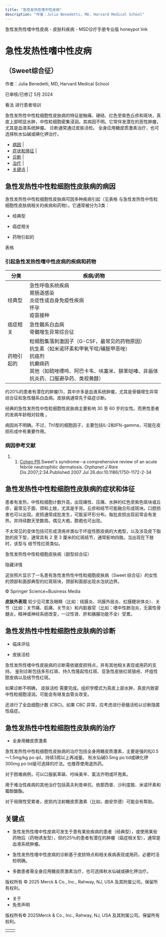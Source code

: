 ```yaml
---
title: "急性发热性嗜中性皮病"
description: "作者：Julia Benedetti, MD, Harvard Medical School"
---
```


﻿急性发热性嗜中性皮病 \- 皮肤科疾病 \- MSD诊疗手册专业版 honeypot link

# 急性发热性嗜中性皮病

## （Sweet综合征）

作者：Julia Benedetti, MD, Harvard Medical School

已审核/已修订 5月 2024

看法 进行患者培训

急性发热性中性粒细胞性皮肤病的特征是触痛、硬结、红色至紫色丘疹和斑块，真皮上部明显水肿，中性粒细胞密集浸润。其病因不明。它常伴发潜在的恶性肿瘤，尤其是血液系统肿瘤。 诊断通常通过皮肤活检。 全身应用糖皮质激素治疗，也可选择秋水仙碱或碘化钾治疗。

- [病因](#病因_v962579_zh) \|
- [症状和体征](#症状和体征_v962597_zh) \|
- [诊断](#诊断_v962601_zh) \|
- [治疗](#治疗_v962610_zh) \|
- [关键点](#关键点_v9126759_zh) \|

## 急性发热性中性粒细胞性皮肤病的病因

急性发热性中性粒细胞性皮肤病可因多种疾病引起（见表格 与急性发热性中性粒细胞性皮肤病相关的疾病和药物）。它通常被分为3类：

- 经典型

- 癌症相关

- 药物引起的


表格

### 引起急性发热性嗜中性皮病的疾病和药物

| 分类 | 疾病/药物 |
| --- | --- |
| 经典型 | 急性呼吸系统疾病<br>胃肠道感染<br>炎症性或自身免疫性疾病<br>怀孕<br>疫苗接种 |
| 癌症相关 | 急性髓系白血病<br>骨髓增生异常综合征 |
| 药物引起的 | 粒细胞集落刺激因子（G-CSF，最常见的药物原因）<br>抗生素（如米诺环素和甲氧苄啶/磺胺甲恶唑） <br>抗癌剂<br>抗癫痫药<br>其他（如硫唑嘌呤、阿巴卡韦、呋塞米、肼苯哒嗪、非甾体抗炎药、口服避孕药、类视黄醇） |

约20%的患者有潜在的肿瘤(1)，其中许多是血液系统肿瘤，尤其是骨髓增生异常综合征和急性髓系白血病。皮肤病通常先于癌症诊断。

经典的急性发热性中性粒细胞性皮肤病主要影响 30 至 60 岁的女性。而男性患者的发病年龄相对较晚 。

病因尚不明确。不过，Th1型的细胞因子，主要包括IL-2和IFN-gamma，可能在皮损形成中有重要作用。

### 病因参考文献

1. 1. [Cohen PR](https://www.ncbi.nlm.nih.gov/pmc/articles/PMC1963326/).Sweet's syndrome--a comprehensive review of an acute febrile neutrophilic dermatosis. _Orphanet J Rare Dis_.2007;2:34.Published 2007 Jul 26.doi:10.1186/1750-1172-2-34


## 急性发热性中性粒细胞性皮肤病的症状和体征

患者有发热，中性粒细胞计数升高，出现痛性、压痛、水肿的红色至紫色斑块或丘疹，最常见于面、颈和上肢，尤其是手背。丘疹和结节可能融合形成斑块。口腔损害也可以出现。皮损通常成批发生，可能呈环形分布。每批皮损出现前常会有发热，并持续数天至数周。偶见大疱，脓疱也可出现。

不太常见的变体包括可形成溃疡并类似于坏疽性脓皮病的大疱型，以及涉及皮下脂肪的皮下型，通常具有 2 至 3 厘米的红斑结节，通常影响四肢。当出现在下肢时，该型与 结节性红斑类似。

急性发热性中性粒细胞皮肤病（甜型综合征）



隐藏详情

这张照片显示了一名患有急性发热性中性粒细胞皮肤病（Sweet 综合征）的女性的颈部和面部典型的红斑斑块，颈部和面部出现水泡状边界。

© Springer Science+Business Media

**皮肤外表现** 较少见可累及眼睛（比如：结膜炎、巩膜外层炎、虹膜睫状体炎）、关节（比如：关节痛、肌痛、关节炎）和内脏器官（比如：嗜中性肺泡炎，无菌性骨髓炎，精神或神经系统改变，一过性肾、肝和胰腺功能不全）受累。

## 急性发热性中性粒细胞性皮肤病的诊断

- 临床评估

- 皮肤活检


急性发热性嗜中性皮肤病的诊断需依据皮损特点，并有其他相关表现或用药的支持。 鉴别诊断包括多形红斑、持久性隆起性红斑、亚急性皮肤红斑狼疮、坏疽性脓皮病以及结节性红斑。

如果诊断不明确， 皮肤活检 需要完成。组织学模式为真皮上部水肿，真皮内致密中性粒细胞浸润。可能会有继发血管炎改变。

还进行了全血细胞计数 (CBC)。如果 CBC 异常，应考虑进行骨髓活检以诊断隐匿性癌症。

## 急性发热性中性粒细胞性皮肤病的治疗

- 全身用糖皮质激素


急性发热性中性粒细胞性皮肤病的治疗包括全身用糖皮质激素，主要是强的松0.5～1.5mg/kg po qd，持续3周以上再减量。 秋水仙碱0.5mg po tid或碘化钾 300mg po tid是可选择的疗法。也推荐使用退热药。

对于困难病例，可以口服氨苯砜、吲哚美辛、氯法齐明或环孢素。

用于难治性疾病的其他治疗包括英夫利昔单抗、依那西普、沙利度胺、米诺环素和霉酚酸酯。

对于局限性受累者，皮损内注射糖皮质激素（比如，曲安奈德）可能会有帮助。

## 关键点

- 急性发热性嗜中性皮病可发生于患有某些疾病的患者（经典型），或使用某些药物后（药物诱发型），但约25％的患者有潜在的肿瘤（癌症相关型），通常是血液系统肿瘤。

- 急性发热性嗜中性皮病的诊断基于皮损特点和相关疾病表现或用药，必要时活检明确。

- 多数患者需全身应用糖皮质激素治疗，也可选择秋水仙碱或碘化钾治疗。




版权所有 © 2025
Merck & Co., Inc., Rahway, NJ, USA 及其附属公司。保留所有权利。

- 关于
- 免责声明

版权所有© 2025Merck & Co., Inc., Rahway, NJ, USA 及其附属公司。保留所有权利。

|     |     |
| --- | --- |
|  |  |